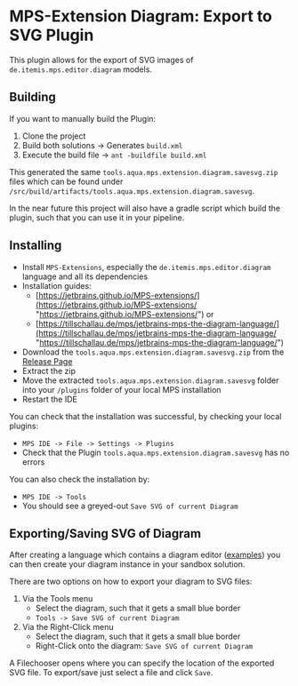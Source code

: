 # MPS-Extension Diagram: Export to SVG Plugin

This plugin allows for the export of SVG images of `de.itemis.mps.editor.diagram` models.

## Building
If you want to manually build the Plugin:

1. Clone the project
2. Build both solutions -> Generates `build.xml`
3. Execute the build file -> `ant -buildfile build.xml`

This generated the same `tools.aqua.mps.extension.diagram.savesvg.zip` files which can be found under `/src/build/artifacts/tools.aqua.mps.extension.diagram.savesvg`.

In the near future this project will also have a gradle script which build the plugin, such that you can use it in your pipeline.

## Installing
- Install `MPS-Extensions`, especially the `de.itemis.mps.editor.diagram` language and all its dependencies
- Installation guides:
	- [https://jetbrains.github.io/MPS-extensions/](https://jetbrains.github.io/MPS-extensions/ "https://jetbrains.github.io/MPS-extensions/") or
	- [https://tillschallau.de/mps/jetbrains-mps-the-diagram-language/](https://tillschallau.de/mps/jetbrains-mps-the-diagram-language/ "https://tillschallau.de/mps/jetbrains-mps-the-diagram-language/")
- Download the `tools.aqua.mps.extension.diagram.savesvg.zip` from the [Release Page](https://github.com/tudo-aqua/mps-save-diagrams-to-svg/releases)
- Extract the zip
- Move the extracted `tools.aqua.mps.extension.diagram.savesvg` folder into your `/plugins` folder of your local MPS installation
- Restart the IDE

You can check that the installation was successful, by checking your local plugins:

- `MPS IDE -> File -> Settings -> Plugins`
- Check that the Plugin `tools.aqua.mps.extension.diagram.savesvg` has no errors

You can also check the installation by:

- `MPS IDE -> Tools`
- You should see a greyed-out `Save SVG of current Diagram`

## Exporting/Saving SVG of Diagram
After creating a language which contains a diagram editor ([examples]("https://tillschallau.de/mps/jetbrains-mps-the-diagram-language/ "https://tillschallau.de/mps/jetbrains-mps-the-diagram-language/")) you can then create your diagram instance in your sandbox solution.

There are two options on how to export your diagram to SVG files:

1. Via the Tools menu
	- Select the diagram, such that it gets a small blue border 
	- `Tools -> Save SVG of current Diagram`
2. Via the Right-Click menu
	- Select the diagram, such that it gets a small blue border
	- Right-Click onto the diagram: `Save SVG of current Diagram`

A Filechooser opens where you can specify the location of the exported SVG file. To export/save just select a file and click `Save`.
	